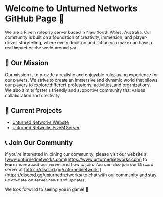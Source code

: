 # Welcome to Unturned Networks GitHub Page 👋

We are a Fivem roleplay server based in New South Wales, Australia. Our community is built on a foundation of creativity, immersion, and player-driven storytelling, where every decision and action you make can have a real impact on the world around you.

## 🚀 Our Mission

Our mission is to provide a realistic and enjoyable roleplaying experience for our players. We strive to create an immersive and dynamic world that allows our players to explore different professions, activities, and organizations. We also aim to foster a friendly and supportive community that values collaboration and creativity.

## 🔭 Current Projects

- [Unturned Networks Website](https://www.unturnednetworks.com)
- [Unturned Networks FiveM Server](https://github.com/UnturnedNetworks/fivem)

## 📞 Join Our Community

If you're interested in joining our community, please visit our website at [www.unturnednetworks.com](https://www.unturnednetworks.com) to learn more about our server and how to join. You can also join our Discord server at [https://discord.gg/unturnednetworks](https://discord.gg/unturnednetworks) to chat with our community and stay up-to-date on server news and updates.

We look forward to seeing you in game! 👀
